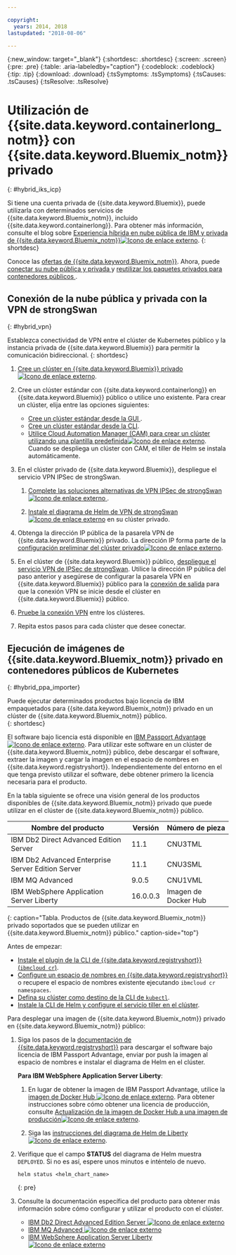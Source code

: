 ```yaml
---

copyright:
  years: 2014, 2018
lastupdated: "2018-08-06"

---
```


{:new_window: target="_blank"}
{:shortdesc: .shortdesc}
{:screen: .screen}
{:pre: .pre}
{:table: .aria-labeledby="caption"}
{:codeblock: .codeblock}
{:tip: .tip}
{:download: .download}
{:tsSymptoms: .tsSymptoms}
{:tsCauses: .tsCauses}
{:tsResolve: .tsResolve}


# Utilización de {{site.data.keyword.containerlong_notm}} con {{site.data.keyword.Bluemix_notm}} privado
{: #hybrid_iks_icp}

Si tiene una cuenta privada de {{site.data.keyword.Bluemix}}, puede utilizarla con determinados servicios de {{site.data.keyword.Bluemix_notm}}, incluido {{site.data.keyword.containerlong}}. Para obtener más información, consulte el blog sobre [Experiencia híbrida en nube pública de IBM y privada de {{site.data.keyword.Bluemix_notm}}![Icono de enlace externo](../icons/launch-glyph.svg "Icono de enlace externo")](http://ibm.biz/hybridJune2018).
{: shortdesc}

Conoce las [ofertas de {{site.data.keyword.Bluemix_notm}}](cs_why.html#differentiation). Ahora, puede [conectar su nube pública y privada ](#hybrid_vpn) y [ reutilizar los paquetes privados para contenedores públicos ](#hybrid_ppa_importer).

## Conexión de la nube pública y privada con la VPN de strongSwan
{: #hybrid_vpn}

Establezca conectividad de VPN entre el clúster de Kubernetes público y la instancia privada de {{site.data.keyword.Bluemix}} para permitir la comunicación bidireccional.
{: shortdesc}

1.  [Cree un clúster en {{site.data.keyword.Bluemix}} privado![Icono de enlace externo](../icons/launch-glyph.svg "Icono de enlace externo")](https://www.ibm.com/support/knowledgecenter/SSBS6K_2.1.0.3/installing/installing.html).

2.  Cree un clúster estándar con {{site.data.keyword.containerlong}} en {{site.data.keyword.Bluemix}} público o utilice uno existente. Para crear un clúster, elija entre las opciones siguientes: 
    - [Cree un clúster estándar desde la GUI ](cs_clusters.html#clusters_ui). 
    - [Cree un clúster estándar desde la CLI](cs_clusters.html#clusters_cli). 
    - [Utilice Cloud Automation Manager (CAM) para crear un clúster utilizando una plantilla predefinida![Icono de enlace externo](../icons/launch-glyph.svg "Icono de enlace externo")](https://www.ibm.com/support/knowledgecenter/SS2L37_2.1.0.3/cam_deploy_IKS.html). Cuando se despliega un clúster con CAM, el tiller de Helm se instala automáticamente.

3.  En el clúster privado de {{site.data.keyword.Bluemix}}, despliegue el servicio VPN IPSec de strongSwan.

    1.  [Complete las soluciones alternativas de VPN IPSec de strongSwan ![Icono de enlace externo](../icons/launch-glyph.svg "Icono de enlace externo") ](https://www.ibm.com/support/knowledgecenter/SS2L37_2.1.0.3/cam_strongswan.html). 

    2.  [Instale el diagrama de Helm de VPN de strongSwan![Icono de enlace externo](../icons/launch-glyph.svg "Icono de enlace externo")](https://www.ibm.com/support/knowledgecenter/SSBS6K_2.1.0.3/app_center/create_release.html) en su clúster privado.

4.  Obtenga la dirección IP pública de la pasarela VPN de {{site.data.keyword.Bluemix}} privado. La dirección IP forma parte de la [configuración preliminar del clúster privado![Icono de enlace externo](../icons/launch-glyph.svg "Icono de enlace externo")](https://www.ibm.com/support/knowledgecenter/SSBS6K_2.1.0.3/installing/prep_cluster.html).

5.  En el clúster de {{site.data.keyword.Bluemix}} público, [despliegue el servicio VPN de IPSec de strongSwan](cs_vpn.html#vpn-setup). Utilice la dirección IP pública del paso anterior y asegúrese de configurar la pasarela VPN en {{site.data.keyword.Bluemix}} público para la [conexión de salida](cs_vpn.html#strongswan_3) para que la conexión VPN se inicie desde el clúster en {{site.data.keyword.Bluemix}} público. 

6.  [Pruebe la conexión VPN](cs_vpn.html#vpn_test) entre los clústeres.

7.  Repita estos pasos para cada clúster que desee conectar. 


## Ejecución de imágenes de {{site.data.keyword.Bluemix_notm}} privado en contenedores públicos de Kubernetes
{: #hybrid_ppa_importer}

Puede ejecutar determinados productos bajo licencia de IBM empaquetados para {{site.data.keyword.Bluemix_notm}} privado en un clúster de {{site.data.keyword.Bluemix_notm}} público.  
{: shortdesc}

El software bajo licencia está disponible en [IBM Passport Advantage ![Icono de enlace externo](../icons/launch-glyph.svg "Icono de enlace externo")](https://www-01.ibm.com/software/passportadvantage/index.html). Para utilizar este software en un clúster de {{site.data.keyword.Bluemix_notm}} público, debe descargar el software, extraer la imagen y cargar la imagen en el espacio de nombres en {{site.data.keyword.registryshort}}. Independientemente del entorno en el que tenga previsto utilizar el software, debe obtener primero la licencia necesaria para el producto. 

En la tabla siguiente se ofrece una visión general de los productos disponibles de {{site.data.keyword.Bluemix_notm}} privado que puede utilizar en el clúster de {{site.data.keyword.Bluemix_notm}} público.

| Nombre del producto | Versión | Número de pieza |
| --- | --- | --- |
| IBM Db2 Direct Advanced Edition Server | 11.1 | CNU3TML |
| IBM Db2 Advanced Enterprise Server Edition Server | 11.1 | CNU3SML |
| IBM MQ Advanced | 9.0.5 | CNU1VML |
| IBM WebSphere Application Server Liberty | 16.0.0.3 | Imagen de Docker Hub |
{: caption="Tabla. Productos de {{site.data.keyword.Bluemix_notm}} privado soportados que se pueden utilizar en {{site.data.keyword.Bluemix_notm}} público." caption-side="top"}

Antes de empezar: 
- [Instale el plugin de la CLI de {{site.data.keyword.registryshort}} (`ibmcloud cr`)](/docs/services/Registry/registry_setup_cli_namespace.html#registry_cli_install). 
- [Configure un espacio de nombres en {{site.data.keyword.registryshort}}](/docs/services/Registry/registry_setup_cli_namespace.html#registry_namespace_add) o recupere el espacio de nombres existente ejecutando `ibmcloud cr namespaces`. 
- [Defina su clúster como destino de la CLI de `kubectl`](/docs/containers/cs_cli_install.html#cs_cli_configure). 
- [Instale la CLI de Helm y configure el servicio tiller en el clúster](/docs/containers/cs_integrations.html#helm). 

Para desplegar una imagen de {{site.data.keyword.Bluemix_notm}} privado en {{site.data.keyword.Bluemix_notm}} público:

1.  Siga los pasos de la [documentación de {{site.data.keyword.registryshort}}](/docs/services/Registry/ts_index.html#ts_ppa) para descargar el software bajo licencia de IBM Passport Advantage, enviar por push la imagen al espacio de nombres e instalar el diagrama de Helm en el clúster. 

    **Para IBM WebSphere Application Server Liberty**:
    
    1.  En lugar de obtener la imagen de IBM Passport Advantage, utilice la [imagen de Docker Hub ![Icono de enlace externo](../icons/launch-glyph.svg "Icono de enlace externo")](https://hub.docker.com/_/websphere-liberty/). Para obtener instrucciones sobre cómo obtener una licencia de producción, consulte [Actualización de la imagen de Docker Hub a una imagen de producción![Icono de enlace externo](../icons/launch-glyph.svg "Icono de enlace externo")](https://github.com/WASdev/ci.docker/tree/master/ga/production-upgrade).
    
    2.  Siga las [instrucciones
del diagrama de Helm de Liberty![Icono de enlace externo](../icons/launch-glyph.svg "Icono de enlace externo")](https://www.ibm.com/support/knowledgecenter/en/SSEQTP_liberty/com.ibm.websphere.wlp.doc/ae/rwlp_icp_helm.html). 

2.  Verifique que el campo **STATUS** del diagrama de Helm muestra `DEPLOYED`. Si no es así, espere unos minutos e inténtelo de nuevo.
    ```
    helm status <helm_chart_name>
    ```
    {: pre}
   
3.  Consulte la documentación específica del producto para obtener más información sobre cómo configurar y utilizar el producto con el clúster. 

    - [IBM Db2 Direct Advanced Edition Server ![Icono de enlace externo](../icons/launch-glyph.svg "Icono de enlace externo")](https://www.ibm.com/support/knowledgecenter/en/SSEPGG_11.1.0/com.ibm.db2.luw.licensing.doc/doc/c0070181.html) 
    - [IBM MQ Advanced ![Icono de enlace externo](../icons/launch-glyph.svg "Icono de enlace externo")](https://www.ibm.com/support/knowledgecenter/en/SSFKSJ_9.0.0/com.ibm.mq.helphome.v90.doc/WelcomePagev9r0.html)
    - [IBM WebSphere Application Server Liberty ![Icono de enlace externo](../icons/launch-glyph.svg "Icono de enlace externo")](https://www.ibm.com/support/knowledgecenter/en/SSEQTP_liberty/as_ditamaps/was900_welcome_liberty.html)
